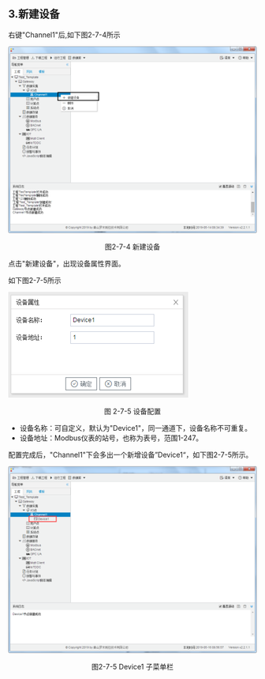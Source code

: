 ## 3.新建设备

右键"Channel1"后,如下图2-7-4所示   

![](../../assets/新建设备.jpg)

<center>图2-7-4 新建设备</center>

点击"新建设备"，出现设备属性界面。

如下图2-7-5所示

![1557110284778](assets/设备配置.png)

<center> 图 2-7-5 设备配置</center>

- 设备名称：可自定义，默认为"Device1"，同一通道下，设备名称不可重复。
- 设备地址：Modbus仪表的站号，也称为表号，范围1-247。

配置完成后，"Channel1"下会多出一个新增设备”Device1“，如下图2-7-5所示。

![](../../assets/Device子菜单栏.png)

<center>图2-7-5 Device1 子菜单栏</center>

